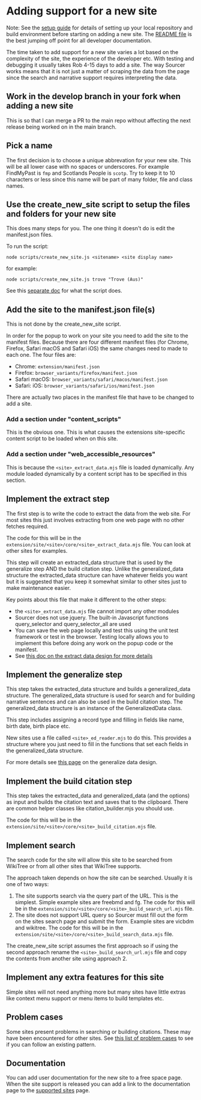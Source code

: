 # Adding support for a new site

Note: See the [setup guide](https://github.com/RobPavey/wikitree-sourcer/blob/main/docs/contributors/setup_guide.md) for details of setting up your local repository and build environment before starting on adding a new site. The [README file](https://github.com/RobPavey/wikitree-sourcer/blob/main/docs/readme.md) is the best jumping off point for all developer documentation.

The time taken to add support for a new site varies a lot based on the complexity of the site, the experience of the developer etc. With testing and debugging it usually takes Rob 4-15 days to add a site. The way Sourcer works means that it is not just a matter of scraping the data from the page since the search and narrative support requires interpreting the data.

## Work in the develop branch in your fork when adding a new site

This is so that I can merge a PR to the main repo without affecting the next release being worked on in the main branch.

## Pick a name

The first decision is to choose a unique abbrevation for your new site. This will be all lower case with no spaces or underscores.
For example FindMyPast is `fmp` and Scotlands People is `scotp`. Try to keep it to 10 characters or less since this name will be part of many folder, file and class names.

## Use the create_new_site script to setup the files and folders for your new site

This does many steps for you. The one thing it doesn't do is edit the manifest.json files.

To run the script:

`node scripts/create_new_site.js <sitename> <site display name>`

for example:

`node scripts/create_new_site.js trove "Trove (Aus)"`

See this [separate doc](https://github.com/RobPavey/wikitree-sourcer/blob/main/docs/dev_notes/what_the_create_new_site_script_does.md) for what the script does.

## Add the site to the manifest.json file(s)

This is not done by the create_new_site script.

In order for the popup to work on your site you need to add the site to the manifest files. Because there are four different manifest files (for Chrome, Firefox, Safari macOS and Safari iOS) the same changes need to made to each one. The four files are:
* Chrome: `extension/manifest.json`
* Firefox: `browser_variants/firefox/manifest.json`
* Safari macOS: `browser_variants/safari/macos/manifest.json`
* Safari: iOS: `browser_variants/safari/ios/manifest.json`

There are actually two places in the manifest file that have to be changed to add a site.

### Add a section under "content_scripts"

This is the obvious one. This is what causes the extensions site-specific content script to be loaded when on this site.

### Add a section under "web_accessible_resources"

This is because the `<site>_extract_data.mjs` file is loaded dynamically. Any module loaded dynamically by a content script has to be specified in this section.

## Implement the extract step

The first step is to write the code to extract the data from the web site. For most sites this just involves extracting from one web page with no other fetches required.

The code for this will be in the `extension/site/<site>/core/<site>_extract_data.mjs` file. You can look at other sites for examples.

This step will create an extracted_data structure that is used by the generalize step AND the build citation step. Unlike the generalized_data structure the extracted_data structure can have whatever fields you want but it is suggested that you keep it somewhat similar to other sites just to make maintenance easier.

Key points about this file that make it different to the other steps:
* the `<site>_extract_data.mjs` file cannot import any other modules
* Sourcer does not use jquery. The built-in Javascript functions query_selector and query_selector_all are used
* You can save the web page locally and test this using the unit test framework or test in the browser. Testing locally allows you to implement this before doing any work on the popup code or the manifest.
* See [this doc on the extract data design for more details](https://github.com/RobPavey/wikitree-sourcer/blob/main/docs/dev_notes/extract_data_design.md)

## Implement the generalize step

This step takes the extracted_data structure and builds a generalized_data structure. The generalized_data structure is used for search and for building narrative sentences and can also be used in the build citation step. The generalized_data structure is an instance of the GeneralizedData class.

This step includes assigning a record type and filling in fields like name, birth date, birth place etc.

New sites use a file called `<site>_ed_reader.mjs` to do this. This provides a structure where you just need to fill in the functions that set each fields in the generalized_data structure.

For more details see [this page](https://github.com/RobPavey/wikitree-sourcer/blob/main/docs/dev_notes/generalize_data_design.md) on the generalize data design.

## Implement the build citation step

This step takes the extracted_data and generalized_data (and the options) as input and builds the citation text and saves that to the clipboard. There are common helper classes like citation_builder.mjs you should use.

The code for this will be in the `extension/site/<site>/core/<site>_build_citation.mjs` file.

## Implement search

The search code for the site will allow this site to be searched from WikiTree or from all other sites that WikiTree supports.

The approach taken depends on how the site can be searched. Usually it is one of two ways:
1. The site supports search via the query part of the URL. This is the simplest. Simple example sites are freebmd and fg.
   The code for this will be in the `extension/site/<site>/core/<site>_build_search_url.mjs` file.
3. The site does not support URL query so Sourcer must fill out the form on the sites search page and submit the form. Example sites are vicbdm and wikitree.
   The code for this will be in the `extension/site/<site>/core/<site>_build_search_data.mjs` file.

The create_new_site script assumes the first approach so if using the second approach rename the `<site>_build_search_url.mjs` file and copy the contents from another site using approach 2.

## Implement any extra features for this site

Simple sites will not need anything more but many sites have little extras like context menu support or menu items to build templates etc.

## Problem cases

Some sites present problems in searching or building citations. These may have been encountered for other sites. See [this list of problem cases](https://github.com/RobPavey/wikitree-sourcer/blob/main/docs/dev_notes/site_problem_cases.md) to see if you can follow an existing pattern.

## Documentation

You can add user documentation for the new site to a free space page. When the site support is released you can add a link to the documentation page to the [supported sites](https://www.wikitree.com/wiki/Space:WikiTree_Sourcer_supported_sites) page.
